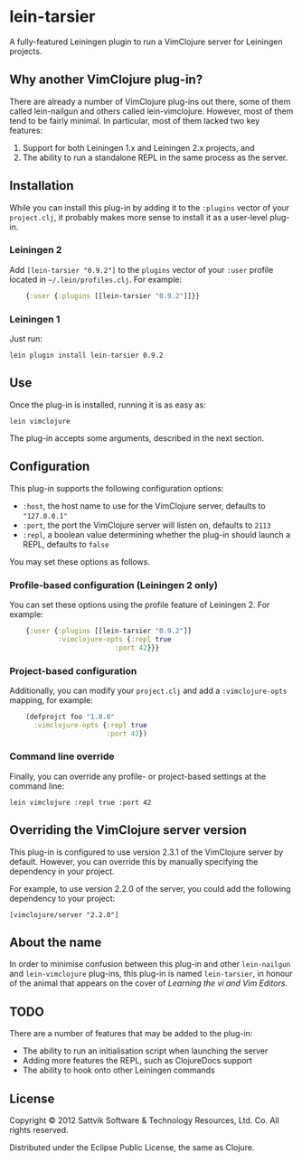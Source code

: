 # lein-tarsier

A fully-featured Leiningen plugin to run a VimClojure server for Leiningen
projects.

## Why another VimClojure plug-in?

There are already a number of VimClojure plug-ins out there, some of them
called lein-nailgun and others called lein-vimclojure.  However, most of them
tend to be fairly minimal.  In particular, most of them lacked two key features:

1. Support for both Leiningen 1.x and Leiningen 2.x projects, and
2. The ability to run a standalone REPL in the same process as the server.

## Installation

While you can install this plug-in by adding it to the `:plugins` vector of
your `project.clj`, it probably makes more sense to install it as a user-level
plug-in.

### Leiningen 2

Add `[lein-tarsier "0.9.2"]` to the `plugins` vector of your `:user`
profile located in `~/.lein/profiles.clj`.  For example:

```clj
    {:user {:plugins [[lein-tarsier "0.9.2"]]}}
```

### Leiningen 1

Just run:

    lein plugin install lein-tarsier 0.9.2

## Use

Once the plug-in is installed, running it is as easy as:

    lein vimclojure

The plug-in accepts some arguments, described in the next section.

## Configuration

This plug-in supports the following configuration options:

* `:host`, the host name to use for the VimClojure server, defaults to
  `"127.0.0.1"`
* `:port`, the port the VimClojure server will listen on, defaults to `2113`
* `:repl`, a boolean value determining whether the plug-in should launch a
  REPL, defaults to `false`

You may set these options as follows.

### Profile-based configuration (Leiningen 2 only)

You can set these options using the profile feature of Leiningen 2.  For
example:

```clj
    {:user {:plugins [[lein-tarsier "0.9.2"]]
            :vimclojure-opts {:repl true
	                      :port 42}}}
```

### Project-based configuration

Additionally, you can modify your `project.clj` and add a `:vimclojure-opts`
mapping, for example:

```clj
    (defprojct foo "1.0.0"
      :vimclojure-opts {:repl true
                        :port 42})
```

### Command line override

Finally, you can override any profile- or project-based settings at the command line:

    lein vimclojure :repl true :port 42

## Overriding the VimClojure server version

This plug-in is configured to use version 2.3.1 of the VimClojure server by
default.  However, you can override this by manually specifying the dependency
in your project.

For example, to use version 2.2.0 of the server, you could add the following
dependency to your project:

    [vimclojure/server "2.2.0"]

## About the name

In order to minimise confusion between this plug-in and other `lein-nailgun`
and `lein-vimclojure` plug-ins, this plug-in is named `lein-tarsier`, in honour
of the animal that appears on the cover of _Learning the vi and Vim Editors_.

## TODO

There are a number of features that may be added to the plug-in:

* The ability to run an initialisation script when launching the server
* Adding more features the REPL, such as ClojureDocs support
* The ability to hook onto other Leiningen commands

## License

Copyright © 2012 Sattvik Software & Technology Resources, Ltd. Co.
All rights reserved.

Distributed under the Eclipse Public License, the same as Clojure.
